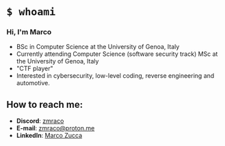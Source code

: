 # `$ whoami`
### Hi, I'm Marco
- BSc in Computer Science at the University of Genoa, Italy
- Currently attending Computer Science (software security track) MSc at the University of Genoa, Italy
- "CTF player"
- Interested in cybersecurity, low-level coding, reverse engineering and automotive.

## How to reach me:
- **Discord**: [zmraco](https://discordapp.com/users/317318087814938624)
- **E-mail**: zmraco@proton.me
- **LinkedIn**: [Marco Zucca](https://linkedin.com/in/marco-zucca-62562b163)

